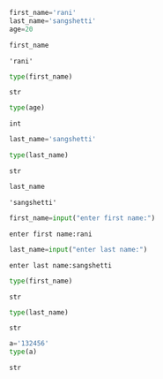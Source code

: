 ```python
first_name='rani'
last_name='sangshetti'                       
age=20
```


```python
first_name
```




    'rani'




```python
type(first_name)
```




    str




```python
type(age)
```




    int




```python
last_name='sangshetti'
```


```python
type(last_name)
```




    str




```python
last_name
```




    'sangshetti'




```python
first_name=input("enter first name:")
```

    enter first name:rani
    


```python
last_name=input("enter last name:")
```

    enter last name:sangshetti
    


```python
type(first_name)
```




    str




```python
type(last_name)
```




    str




```python
a='132456'
type(a)
```




    str




```python

```
